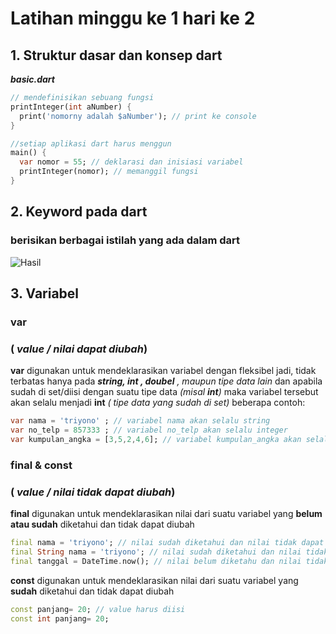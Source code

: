 # Latihan minggu ke 1 hari ke 2

## 1. Struktur dasar dan konsep dart 
***basic.dart***
```dart
// mendefinisikan sebuang fungsi
printInteger(int aNumber) {
  print('nomorny adalah $aNumber'); // print ke console
}

//setiap aplikasi dart harus menggun
main() {
  var nomor = 55; // deklarasi dan inisiasi variabel
  printInteger(nomor); // memanggil fungsi
}
```

## 2. Keyword pada dart
### berisikan berbagai istilah yang ada dalam dart
![Hasil](img/dart.png)

## 3. Variabel 
### var 
### ( *value / nilai dapat diubah*) 

**var** digunakan untuk mendeklarasikan variabel dengan fleksibel jadi, tidak terbatas hanya pada ***string, int , doubel** , maupun tipe data lain* dan apabila sudah di set/diisi dengan suatu tipe data *(misal **int**)* maka variabel tersebut akan selalu menjadi **int** *( tipe data yang sudah di set)*
beberapa contoh:
```dart
var nama = 'triyono' ; // variabel nama akan selalu string
var no_telp = 857333 ; // variabel no_telp akan selalu integer
var kumpulan_angka = [3,5,2,4,6]; // variabel kumpulan_angka akan selalu list
```

### final & const  
### ( *value / nilai tidak dapat diubah*) 
**final** digunakan untuk mendeklarasikan nilai dari suatu variabel yang **belum atau sudah** diketahui dan tidak dapat diubah
```dart
final nama = 'triyono'; // nilai sudah diketahui dan nilai tidak dapat diubah
final String nama = 'triyono'; // nilai sudah diketahui dan nilai tidak dapat diubah 
final tanggal = DateTime.now(); // nilai belum diketahu dan nilai tidak dapat diubah 
```
**const** digunakan untuk mendeklarasikan nilai dari suatu variabel yang **sudah** diketahui dan tidak dapat diubah
```dart
const panjang= 20; // value harus diisi
const int panjang= 20; 

```




